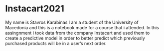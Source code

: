 # Instacart2021
My name is Stavros Karabinas I am a student of the University of Macedonia and this is a notebook made for a course that i attended. In this assingnment i took data from the company Instacart and used them to create a predictive model in order to better predict which previously purchased products will be in a user’s next order.
